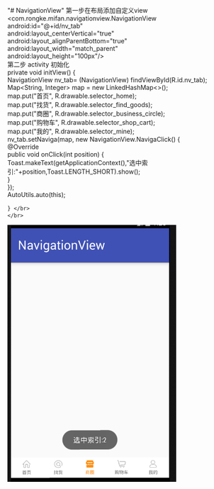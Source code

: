 "# NavigationView" 
第一步在布局添加自定义view    </br>
  <com.rongke.mifan.navigationview.NavigationView  </br>
      android:id="@+id/nv_tab"  </br>
      android:layout_centerVertical="true" </br>
      android:layout_alignParentBottom="true" </br>
      android:layout_width="match_parent" </br>
      android:layout_height="100px"/> </br>
第二步 activity 初始化 </br>
 private void initView() { </br>
        NavigationView nv_tab= (NavigationView) findViewById(R.id.nv_tab); </br>
        Map<String, Integer> map = new LinkedHashMap<>(); </br>
        map.put("首页", R.drawable.selector_home); </br>
        map.put("找货", R.drawable.selector_find_goods); </br>
        map.put("商圈", R.drawable.selector_business_circle); </br>
        map.put("购物车", R.drawable.selector_shop_cart); </br>
        map.put("我的", R.drawable.selector_mine); </br>
        nv_tab.setNaviga(map, new NavigationView.NavigaClick() { </br>
            @Override </br>
            public void onClick(int position) { </br>
                Toast.makeText(getApplicationContext(),"选中索引:"+position,Toast.LENGTH_SHORT).show(); </br>
            } </br>
        }); </br>
        AutoUtils.auto(this); </br>

    } </br>
    </br>










  ![image](https://github.com/tzz2015/NavigationView/blob/master/screenshots/FFA38R.png)